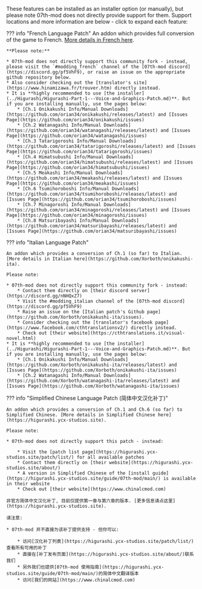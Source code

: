 These features can be installed as an installer option (or manually), but please note 07th-mod does not directly provide support for them. Support locations and more information are below - click to expand each feature:

??? info "French Language Patch"
    An addon which provides full conversion of the game to French. [More details in French here](https://github.com/orian34/onikakushi/releases/latest).

    **Please note:**

    * 07th-mod does not directly support this community fork - instead, please visit the `#modding_french` channel of the [07th-mod discord](https://discord.gg/pf5VhF9), or raise an issue on the appropriate github repository below.
    * Also consider checking out the [translator's site](https://www.hinamizawa.fr/trouver.htm) directly instead.
    * It is **highly recommended to use [the installer](../Higurashi/Higurashi-Part-1---Voice-and-Graphics-Patch.md)**. But if you are installing manually, use the pages below:
        * [Ch.1 Onikakushi Info/Manual Downloads](https://github.com/orian34/onikakushi/releases/latest) and [Issues Page](https://github.com/orian34/onikakushi/issues)
        * [Ch.2 Watanagashi Info/Manual Downloads](https://github.com/orian34/watanagashi/releases/latest) and [Issues Page](https://github.com/orian34/watanagashi/issues)
        * [Ch.3 Tatarigoroshi Info/Manual Downloads](https://github.com/orian34/tatarigoroshi/releases/latest) and [Issues Page](https://github.com/orian34/tatarigoroshi/issues)
        * [Ch.4 Himatsubushi Info/Manual Downloads](https://github.com/orian34/himatsubushi/releases/latest) and [Issues Page](https://github.com/orian34/himatsubushi/issues)
        * [Ch.5 Meakashi Info/Manual Downloads](https://github.com/orian34/meakashi/releases/latest) and [Issues Page](https://github.com/orian34/meakashi/issues)
        * [Ch.6 Tsumihoroboshi Info/Manual Downloads](https://github.com/orian34/tsumihoroboshi/releases/latest) and [Issues Page](https://github.com/orian34/tsumihoroboshi/issues)
        * [Ch.7 Minagoroshi Info/Manual Downloads](https://github.com/orian34/minagoroshi/releases/latest) and [Issues Page](https://github.com/orian34/minagoroshi/issues)
        * [Ch.8 Matsuribayashi Info/Manual Downloads](https://github.com/orian34/matsuribayashi/releases/latest) and [Issues Page](https://github.com/orian34/matsuribayashi/issues)

??? info "Italian Language Patch"

    An addon which provides a conversion of Ch.1 (so far) to Italian. [More details in Italian here](https://github.com/Xorboth/onikakushi-ita).

    Please note:

    * 07th-mod does not directly support this community fork - instead:
        * Contact them directly on [their discord server](https://discord.gg/nNHQxZ7)
        * Visit the #modding_italian channel of the [07th-mod discord](https://discord.gg/pf5VhF9)
        * Raise an issue on the [Italian patch's Github page](https://github.com/Xorboth/onikakushi-ita/issues).
        * Consider checking out the [translator's facebook page](https://www.facebook.com/cthtranslationsv2/) directly instead.
        * Check out [their website](https://cthtranslations.it/visual-novel.html)
    * It is **highly recommended to use [the installer](../Higurashi/Higurashi-Part-1---Voice-and-Graphics-Patch.md)**. But if you are installing manually, use the pages below:
        * [Ch.1 Onikakushi Info/Manual Downloads](https://github.com/Xorboth/onikakushi-ita/releases/latest) and [Issues Page](https://github.com/Xorboth/onikakushi-ita/issues)
        * [Ch.2 Watanagashi Info/Manual Downloads](https://github.com/Xorboth/watanagashi-ita/releases/latest) and [Issues Page](https://github.com/Xorboth/watanagashi-ita/issues)

??? info "Simplified Chinese Language Patch (简体中文汉化补丁)"

    An addon which provides a conversion of Ch.1 and Ch.6 (so far) to Simplified Chinese. [More details in Simplified Chinese here](https://higurashi.ycx-studios.site).

    Please note:

    * 07th-mod does not directly support this patch - instead:

        * Visit the [patch list page](https://higurashi.ycx-studios.site/patch/list/) for all available patches
        * Contact them directly on [their website](https://higurashi.ycx-studios.site/about/)
        * A version in Simplified Chinese of the [install guide](https://higurashi.ycx-studios.site/guide/07th-mod/main/) is available in their website
        * Check out [their website](https://www.chinalcmod.com)
        
    非官方简体中文汉化补丁, 目前仅提供第一章与第六章的版本. [更多信息请点这里](https://higurashi.ycx-studios.site).
    
    请注意:
    
    * 07th-mod 并不直接为该补丁提供支持 - 但你可以:
    
        * 访问[汉化补丁列表](https://higurashi.ycx-studios.site/patch/list/)查看所有可用的补丁
        * 直接在[补丁发布页面](https://higurashi.ycx-studios.site/about/)联系我们
        * 另外我们也提供[07th-mod 使用指南](https://higurashi.ycx-studios.site/guide/07th-mod/main/)的简体中文翻译版本
        * 访问[我们的网站](https://www.chinalcmod.com)
